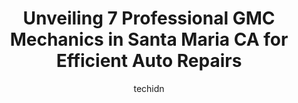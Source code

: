---
layout: ampstory
image: https://images.unsplash.com/photo-1623564493084-50c8274cf115?ixlib=rb-4.0.3&ixid=MnwxMjA3fDB8MHxwaG90by1wYWdlfHx8fGVufDB8fHx8&auto=format&fit=crop&w=640&h=853&q=80
author: techidn
featured: false
description: When it comes to finding reliable automotive experts in Santa Maria CA, USA, look no further than the 7 best GMC Mechanic in the area. With their exceptional skills and dedication to providi
title: Unveiling 7 Professional GMC Mechanics in Santa Maria CA for Efficient Auto Repairs
cover:
   title: Unveiling 7 Professional GMC Mechanics in Santa Maria CA for Efficient Auto Repairs
   subtitle: Rickpate
   background: https://images.unsplash.com/photo-1623564493084-50c8274cf115?ixlib=rb-4.0.3&ixid=MnwxMjA3fDB8MHxwaG90by1wYWdlfHx8fGVufDB8fHx8&auto=format&fit=crop&w=640&h=853&q=80

pages: 
 - layout: thirds
   top: <h1>#1 Rizzolis Automotive</h1>
   bottom: "<p>I was looking for somewhere to take my Land Rover to be looked at after smelling a burning smell and this place was recommended. Ive taken my car to two other places (</p>"
   background: https://www.knot35.com/toplist/wp-content/uploads/2023/06/best-gmc-mechanic-1-in-santa-maria-ca-1685838238.jpeg
   backgroundblur: true
 - layout: thirds
   top: <h1>#2 Jaeckels Automotive</h1>
   bottom: "<p>219 Betteravia Rd # B, Santa Maria, CA 93455, United States</p>"
   background: https://www.knot35.com/toplist/wp-content/uploads/2023/06/best-gmc-mechanic-2-in-santa-maria-ca-1685838238.jpeg
   cta:
      link: https://www.knot35.com/toplist/unveiling-7-professional-gmc-mechanics-in-santa-maria-ca-for-efficient-auto-repairs/
      text: Unveiling 7 Professional GMC Mechanics in Santa Maria CA for Efficient Auto Repairs
 - layout: thirds
   top: <h1>#3 The Auto Shop</h1>
   bottom: "<p>1258 W Betteravia Rd Suite A, Santa Maria, CA 93455, United States</p>"
   background: https://www.knot35.com/toplist/wp-content/uploads/2023/06/best-gmc-mechanic-3-in-santa-maria-ca-1685838239.jpeg
   cta:
      link: https://www.knot35.com/toplist/unveiling-7-professional-gmc-mechanics-in-santa-maria-ca-for-efficient-auto-repairs/
      text: Unveiling 7 Professional GMC Mechanics in Santa Maria CA for Efficient Auto Repairs
 - layout: thirds
   top: <h1>#4 Cesars Auto Repair</h1>
   bottom: "<p>310 Betteravia Rd a, Santa Maria, CA 93455, United States</p>"
   background: https://images.unsplash.com/photo-1541356665065-22676f35dd40?ixlib=rb-4.0.3&ixid=MnwxMjA3fDB8MHxwaG90by1wYWdlfHx8fGVufDB8fHx8&auto=format&fit=crop&w=640&h=853&q=80
   cta:
      link: https://www.knot35.com/toplist/unveiling-7-professional-gmc-mechanics-in-santa-maria-ca-for-efficient-auto-repairs/
      text: Unveiling 7 Professional GMC Mechanics in Santa Maria CA for Efficient Auto Repairs
 - layout: thirds
   top: <h1>#5 German Auto of Santa Maria</h1>
   bottom: "<p>722 W Betteravia Rd Suite A, Santa Maria, CA 93455, United States</p>"
   background: https://images.unsplash.com/photo-1553949345-eb786bb3f7ba?ixlib=rb-4.0.3&ixid=MnwxMjA3fDB8MHxwaG90by1wYWdlfHx8fGVufDB8fHx8&auto=format&fit=crop&w=640&h=853&q=80
   cta:
      link: https://www.knot35.com/toplist/unveiling-7-professional-gmc-mechanics-in-santa-maria-ca-for-efficient-auto-repairs/
      text: Unveiling 7 Professional GMC Mechanics in Santa Maria CA for Efficient Auto Repairs
 - layout: thirds
   top: <h1>#6 Home Motors Chevrolet Service</h1>
   bottom: "<p>1313 E Main St, Santa Maria, CA 93454, United States</p>"
   background: https://images.unsplash.com/photo-1599422314077-f4dfdaa4cd09?ixlib=rb-4.0.3&ixid=MnwxMjA3fDB8MHxwaG90by1wYWdlfHx8fGVufDB8fHx8&auto=format&fit=crop&w=640&h=853&q=80
   cta:
      link: https://www.knot35.com/toplist/unveiling-7-professional-gmc-mechanics-in-santa-maria-ca-for-efficient-auto-repairs/
      text: Unveiling 7 Professional GMC Mechanics in Santa Maria CA for Efficient Auto Repairs
 - layout: thirds
   top: <h1>#7 Cali Coast Automotive santa maria ca</h1>
   bottom: "<p>1128 W Church St, Santa Maria, CA 93458, United States</p>"
   background: https://images.unsplash.com/photo-1489648022186-8f49310909a0?ixlib=rb-4.0.3&ixid=MnwxMjA3fDB8MHxwaG90by1wYWdlfHx8fGVufDB8fHx8&auto=format&fit=crop&w=640&h=853&q=80
   cta:
      link: https://www.knot35.com/toplist/unveiling-7-professional-gmc-mechanics-in-santa-maria-ca-for-efficient-auto-repairs/
      text: Unveiling 7 Professional GMC Mechanics in Santa Maria CA for Efficient Auto Repairs
 - layout: thirds
   middle: Continue reading...
   background: https://images.unsplash.com/photo-1552083974-186346191183?ixlib=rb-4.0.3&ixid=MnwxMjA3fDB8MHxwaG90by1wYWdlfHx8fGVufDB8fHx8&auto=format&fit=crop&w=640&h=853&q=80
   cta:
      link: https://www.knot35.com/toplist/unveiling-7-professional-gmc-mechanics-in-santa-maria-ca-for-efficient-auto-repairs/
      text: Unveiling 7 Professional GMC Mechanics in Santa Maria CA for Efficient Auto Repairs
      
---
